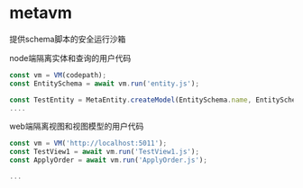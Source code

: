 # metavm
提供schema脚本的安全运行沙箱

node端隔离实体和查询的用户代码
```js
const vm = VM(codepath);
const EntitySchema = await vm.run('entity.js');

const TestEntity = MetaEntity.createModel(EntitySchema.name, EntitySchema.schema);
....
```

web端隔离视图和视图模型的用户代码
```js
const vm = VM('http://localhost:5011');
const TestView1 = await vm.run('TestView1.js');
const ApplyOrder = await vm.run('ApplyOrder.js');

...
```
